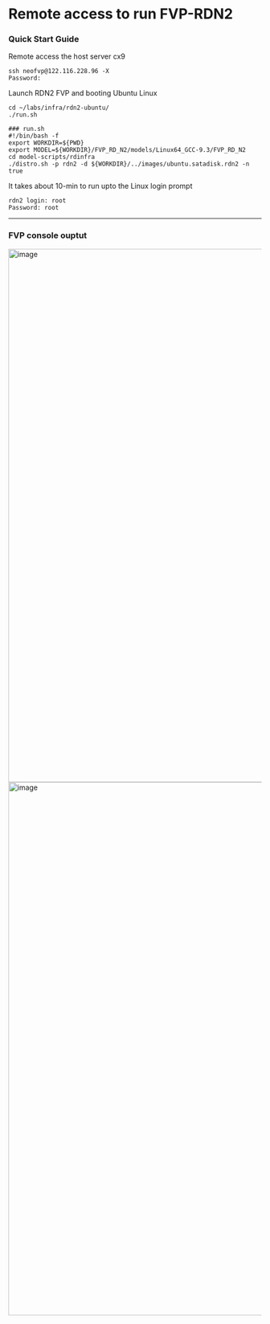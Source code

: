 # Remote access to run FVP-RDN2


### Quick Start Guide

Remote access the host server cx9
```
ssh neofvp@122.116.228.96 -X
Password:
```

Launch RDN2 FVP and booting Ubuntu Linux
```
cd ~/labs/infra/rdn2-ubuntu/
./run.sh
```

```
### run.sh
#!/bin/bash -f
export WORKDIR=${PWD}
export MODEL=${WORKDIR}/FVP_RD_N2/models/Linux64_GCC-9.3/FVP_RD_N2
cd model-scripts/rdinfra
./distro.sh -p rdn2 -d ${WORKDIR}/../images/ubuntu.satadisk.rdn2 -n true
```

It takes about 10-min to run upto the Linux login prompt

```
rdn2 login: root
Password: root
```

---
### FVP console ouptut

<img width="800" height="1062" alt="image" src="https://github.com/user-attachments/assets/1816fe99-268c-41e3-8fb6-8b644958a45f" />
 
<img width="800" height="1062" alt="image" src="https://github.com/user-attachments/assets/abfb50e4-f6a3-4c2e-9c8b-b7392de5e937" />
